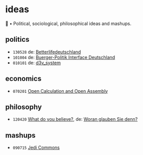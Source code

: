 # ideas
🤔 • Political, sociological, philosophical ideas and mashups.

## politics
- `130528` de: [Betterlifedeutschland](https://perguth.js.org/ideas/130528-Better-Life-Deutschland/)
- `101004` de: [Buerger-Politik Interface Deutschland](https://perguth.js.org/ideas/101004-Buerger-Politik-Interface-Deutschland/)
- `010101` de: [d3v_system](https://perguth.js.org/ideas/010101-d3v_system/)

## economics
- `070201` [Open Calculation and Open Assembly](https://perguth.js.org/ideas/070201-Open-Calculation-and-Open-Assembly/)

## philosophy
- `120420` [What do you believe?](https://perguth.js.org/ideas/120420-Erisisch-Woran-glauben-Sie-denn/index.en.html), de: [Woran glauben Sie denn?](https://perguth.js.org/ideas/120420-Erisisch-Woran-glauben-Sie-denn/)

## mashups
- `090715` [Jedi Commons](https://perguth.js.org/ideas/090715-Jedi-Commons/)

